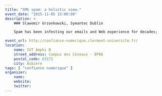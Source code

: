```yaml
---
title: "SMS spam: a holistic view."
event_date: "2015-11-05 15:00:00"
description: >
    ### Slawomir Grzonkowski, Symantec Dublin

    Spam has been infesting our emails and Web experience for decades; distributing phishing scams, adult/dating scams, rogue security software, ransomware, money laundering and banking scams... the list goes on. Fortunately, in the last few years, user awareness has increased and email spam filters have become more effective, catching over 99% of spam. The downside is that spammers are constantly changing their techniques as well as looking for new target platforms and means of delivery, and as the world is going mobile so too are the spammers. Indeed, mobile messaging spam has become a real problem and is steadily increasing year-over-year. We have been analyzing SMS spam data from a large US carrier for over six months, and we have observed all these threats, and more, indiscriminately targeting large numbers of subscribers. In this paper, we touch on such questions as what is driving SMS spam, how do the spammers operate, what are their activity patterns and how have they evolved over time. We also discuss what types of challenges SMS spam has created in terms of filtering, as well as security.

event_url: http://confiance-numerique.clermont-universite.fr/
location:
    name: IUT Amphi B
    street_address: Campus des Cézeaux - BP86
    postal_code: 63172
    city: Aubière
tags: [ "confiance numerique" ]
organizer:
    name:
    website:
    twitter:
---
```

